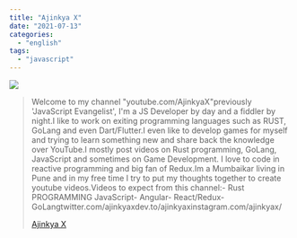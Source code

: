 ```yaml
---
title: "Ajinkya X"
date: "2021-07-13"
categories:
  - "english"
tags:
  - "javascript"
---
```


![](https://yt3.ggpht.com/ytc/AKedOLQK51S0Klsv6Ph__7O54BVnIdocnkVAT_IigJMJAw=s176-c-k-c0x00ffffff-no-rj)

> Welcome to my channel "youtube.com/AjinkyaX"previously 'JavaScript Evangelist', I'm a JS Developer by day and a fiddler by night.I like to work on exiting programming languages such as RUST, GoLang and even Dart/Flutter.I even like to develop games for myself and trying to learn something new and share back the knowledge over YouTube.I mostly post videos on Rust programming, GoLang, JavaScript and sometimes on Game Development. I love to code in reactive programming and big fan of Redux.Im a Mumbaikar living in Pune and in my free time I try to put my thoughts together to create youtube videos.Videos to expect from this channel:- Rust PROGRAMMING JavaScript- Angular- React/Redux- GoLangtwitter.com/ajinkyaxdev.to/ajinkyaxinstagram.com/ajinkyax/
>
> [Ajinkya X](https://www.youtube.com/c/Ajinkyax/playlists)
